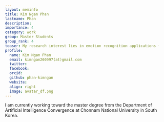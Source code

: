 ```yaml
---
layout: meminfo
title: Kim Ngan Phan
lastname: Phan
description:
importance: 4
category: work
group: Master Students
group_rank: 4
teaser: My research interest lies in emotion recognition applications for education and health. I am currently working on multimodal bio-signals and video fusion for complex emotions at the PR Lab.
profile:
  name: Kim Ngan Phan
  email: kimngan260997(at)gmail.com
  twitter:
  facebook:
  orcid:
  github: phan-kimngan
  website:
  align: right
  image: avatar_df.png
---
```


I am currently working toward the master degree from the Department of Artificial Intelligence Convergence at Chonnam National University in South Korea.

